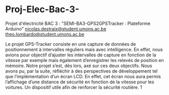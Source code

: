 # Proj-Elec-Bac-3-
Projet d'électricité BAC 3 : "SEMI-BA3-GPS2GPSTracker : Plateforme Arduino"
nicolas.destraix@student.umons.ac.be
theo.lombardo@student.umons.ac.be




Le projet GPS-Tracker consiste en une capture de données de positionnement à intervalles réguliers
mais avec intelligence. En effet, nous avions pour objectif d’ajuster les intervalles de capture en fonction
de la vitesse par exemple mais également d’enregistrer les relevés de position en mémoire. Notre projet
s’est, dès lors, axé sur ces deux objectifs.
Nous avons pu, par la suite, réfléchir à des perspectives de développement tel que l’implémentation
d’un écran LCD. En effet, cet écran nous aura permis l’affichage d’une distance de sécurité en fonction
de la vitesse pour les voitures. Un dispositif utile afin de renforcer la sécurité routière.
1
